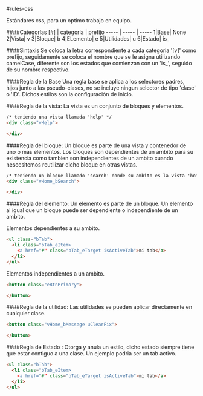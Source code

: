 #rules-css

Estándares css, para un optimo trabajo en equipo.

####Categorías
[#] | categoria | prefijo
----- | ----- | -----
1|Base| None
2|Vista| v
3|Bloque| b
4|ELemento| e
5|Utilidades| u
6|Estado| is_

####Sintaxis
Se coloca la letra correspondiente a cada categoria '[v]' como prefijo, seguidamente se coloca el nombre que se le asigna utilizando camelCase,
diferente son los estados que comienzan con un 'is_', seguido de su nombre respectivo.

####Regla de la Base
Una regla base se aplica a los selectores padres, hijos junto a las
pseudo-clases, no se incluye ningun selector de tipo 'clase' o 'ID'.
Dichos estilos son la configuración de inicio.

####Regla de la vista:
La vista es un conjunto de bloques y elementos.

```html
/* teniendo una vista llamada 'help' */
<div class="vHelp">

</div>
```

####Regla del bloque:
Un bloque es parte de una vista y contenedor de uno o más elementos.
Los bloques son dependientes de un ambito para su existencia como tambien son independientes de un ambito cuando nescesitemos reutilizar dicho bloque en otras vistas.

```html
/* teniendo un bloque llamado 'search' donde su ambito es la vista 'home' */
<div class="vHome_bSearch">

</div>
```

####Regla del elemento:
Un elemento es parte de un bloque.
Un elemento al igual que un bloque puede ser dependiente o independiente de un ambito.

Elementos dependientes a su ambito.
```html
<ul class="bTab">
  <li class="bTab_eItem>
    <a href="#" class="bTab_eTarget isActiveTab">mi tab</a>
  </li>
</ul>
```
Elementos independientes a un ambito.
```html
<button class="eBtnPrimary">

</button>
```
####Regla de la utilidad:
Las utilidades se pueden aplicar directamente en cualquier clase.
```html
<button class="vHome_bMessage uClearFix">

</button>
```
####Regla de Estado :
Otorga y anula un estilo, dicho estado siempre tiene que estar contiguo a una clase.
Un ejemplo podria ser un tab activo.
```html
<ul class="bTab">
  <li class="bTab_eItem>
    <a href="#" class="bTab_eTarget isActiveTab">mi tab</a>
  </li>
</ul>
```
